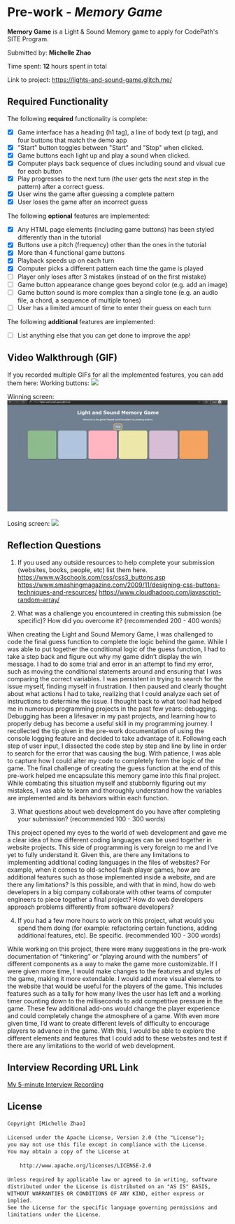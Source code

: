 # Pre-work - *Memory Game*

**Memory Game** is a Light & Sound Memory game to apply for CodePath's SITE Program. 

Submitted by: **Michelle Zhao**

Time spent: **12** hours spent in total

Link to project: https://lights-and-sound-game.glitch.me/

## Required Functionality

The following **required** functionality is complete:

* [x] Game interface has a heading (h1 tag), a line of body text (p tag), and four buttons that match the demo app
* [x] "Start" button toggles between "Start" and "Stop" when clicked. 
* [x] Game buttons each light up and play a sound when clicked. 
* [x] Computer plays back sequence of clues including sound and visual cue for each button
* [x] Play progresses to the next turn (the user gets the next step in the pattern) after a correct guess. 
* [x] User wins the game after guessing a complete pattern
* [x] User loses the game after an incorrect guess

The following **optional** features are implemented:

* [x] Any HTML page elements (including game buttons) has been styled differently than in the tutorial
* [x] Buttons use a pitch (frequency) other than the ones in the tutorial
* [x] More than 4 functional game buttons
* [x] Playback speeds up on each turn
* [x] Computer picks a different pattern each time the game is played
* [ ] Player only loses after 3 mistakes (instead of on the first mistake)
* [ ] Game button appearance change goes beyond color (e.g. add an image)
* [ ] Game button sound is more complex than a single tone (e.g. an audio file, a chord, a sequence of multiple tones)
* [ ] User has a limited amount of time to enter their guess on each turn

The following **additional** features are implemented:

- [ ] List anything else that you can get done to improve the app!

## Video Walkthrough (GIF)

If you recorded multiple GIFs for all the implemented features, you can add them here:
Working buttons:
![](lightsandsoundwinbuttons.gif)

Winning screen:
![](lightsandsoundwin.gif)

Losing screen:
![](lightsandsoundlose.gif)

## Reflection Questions
1. If you used any outside resources to help complete your submission (websites, books, people, etc) list them here. 
https://www.w3schools.com/css/css3_buttons.asp
https://www.smashingmagazine.com/2009/11/designing-css-buttons-techniques-and-resources/
https://www.cloudhadoop.com/javascript-random-array/

2. What was a challenge you encountered in creating this submission (be specific)? How did you overcome it? (recommended 200 - 400 words) 

When creating the Light and Sound Memory Game, I was challenged to code the final guess function to complete the logic behind the game. While I was able to put together the conditional logic of the guess function, I had to take a step back and figure out why my game didn’t display the win message. I had to do some trial and error in an attempt to find my error, such as moving the conditional statements around and ensuring that I was comparing the correct variables. I was persistent in trying to search for the issue myself, finding myself in frustration. I then paused and clearly thought about what actions I had to take, realizing that I could analyze each set of instructions to determine the issue. I thought back to what tool had helped me in numerous programming projects in the past few years: debugging. Debugging has been a lifesaver in my past projects, and learning how to properly debug has become a useful skill in my programming journey. I recollected the tip given in the pre-work documentation of using the console logging feature and decided to take advantage of it. Following each step of user input, I dissected the code step by step and line by line in order to search for the error that was causing the bug. With patience, I was able to capture how I could alter my code to completely form the logic of the game. The final challenge of creating the guess function at the end of this pre-work helped me encapsulate this memory game into this final project. While combating this situation myself and stubbornly figuring out my mistakes, I was able to learn and thoroughly understand how the variables are implemented and its behaviors within each function.


3. What questions about web development do you have after completing your submission? (recommended 100 - 300 words) 

This project opened my eyes to the world of web development and gave me a clear idea of how different coding languages can be used together in website projects. This side of programming is very foreign to me and I’ve yet to fully understand it. Given this, are there any limitations to implementing additional coding languages in the files of websites? For example, when it comes to old-school flash player games, how are additional features such as those implemented inside a website, and are there any limitations? Is this possible, and with that in mind, how do web developers in a big company collaborate with other teams of computer engineers to piece together a final project? How do web developers approach problems differently from software developers?


4. If you had a few more hours to work on this project, what would you spend them doing (for example: refactoring certain functions, adding additional features, etc). Be specific. (recommended 100 - 300 words) 

While working on this project, there were many suggestions in the pre-work documentation of “tinkering” or “playing around with the numbers” of different components as a way to make the game more customizable. If I were given more time, I would make changes to the features and styles of the game, making it more extendable. I would add more visual elements to the website that would be useful for the players of the game. This includes features such as a tally for how many lives the user has left and a working timer counting down to the milliseconds to add competitive pressure in the game. These few additional add-ons would change the player experience and could completely change the atmosphere of a game. With even more given time, I’d want to create different levels of difficulty to encourage players to advance in the game. With this, I would be able to explore the different elements and features that I could add to these websites and test if there are any limitations to the world of web development. 



## Interview Recording URL Link

[My 5-minute Interview Recording](your-link-here)


## License

    Copyright [Michelle Zhao]

    Licensed under the Apache License, Version 2.0 (the "License");
    you may not use this file except in compliance with the License.
    You may obtain a copy of the License at

        http://www.apache.org/licenses/LICENSE-2.0

    Unless required by applicable law or agreed to in writing, software
    distributed under the License is distributed on an "AS IS" BASIS,
    WITHOUT WARRANTIES OR CONDITIONS OF ANY KIND, either express or implied.
    See the License for the specific language governing permissions and
    limitations under the License.
